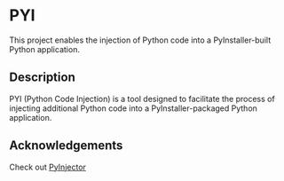 # PYI

This project enables the injection of Python code into a PyInstaller-built Python application.

## Description

PYI (Python Code Injection) is a tool designed to facilitate the process of injecting additional Python code into a PyInstaller-packaged Python application.

## Acknowledgements
Check out [PyInjector](https://github.com/call-042PE/PyInjector) 
